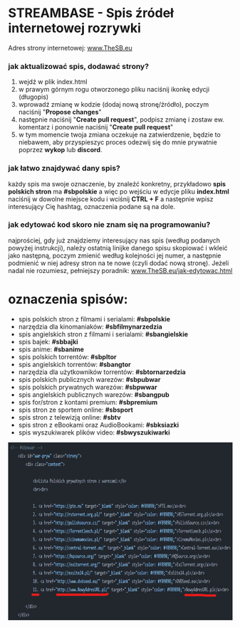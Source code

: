# STREAMBASE - Spis źródeł internetowej rozrywki

Adres strony internetowej: www.TheSB.eu
<br>

<h3>jak aktualizować spis, dodawać strony?</h3>

1. wejdź w plik index.html
2. w prawym górnym rogu otworzonego pliku naciśnij ikonkę edycji (długopis)
3. wprowadź zmianę w kodzie (dodaj nową stronę/źródło), poczym naciśnij "<b>Propose changes</b>"
4. następnie naciśnij "<b>Create pull request</b>", podpisz zmianę i zostaw ew. komentarz i ponownie naciśnij "<b>Create pull request</b>"
5. w tym momencie twoja zmiana oczekuje na zatwierdzenie, będzie to niebawem, aby przyspieszyc proces odezwij się do mnie prywatnie poprzez <b>wykop</b> lub <b>discord</b>.

<h3>jak łatwo znajdywać dany spis?</h3>

każdy spis ma swoje oznaczenie, by znaleźć konkretny, przykładowo <b>spis polskich stron</b> ma <b>#sbpolskie</b> a więc po wejściu w edycje pliku <b>index.html</b> naciśnij w dowolne miejsce kodu i wciśnij <b>CTRL + F</b> a następnie wpisz interesujący Cię hashtag, oznaczenia podane są na dole.

<h3>jak edytować kod skoro nie znam się na programowaniu?</h3>

najprościej, gdy już znajdziemy interesujący nas spis (według podanych powyżej instrukcji), należy ostatnią linijke danego spisu skopiować i wkleić jako następną, poczym zmienić według kolejności jej numer, a następnie podmienić w niej adresy stron na te nowe (czyli dodać nową stronę). Jeżeli nadal nie rozumiesz, pełniejszy poradnik: www.TheSB.eu/jak-edytowac.html

<h1>oznaczenia spisów:</h1>

- spis polskich stron z filmami i serialami: <b>#sbpolskie</b>
- narzędzia dla kinomaniaków: <b>#sbfilmynarzedzia</b>
- spis angielskich stron z filmami i serialami: <b>#sbangielskie</b>
- spis bajek: <b>#sbbajki</b>
- spis anime: <b>#sbanime</b>
- spis polskich torrentów: <b>#sbpltor</b>
- spis angielskich torrentów: <b>#sbangtor</b>
- narzędzia dla użytkowników torrentów: <b>#sbtornarzedzia</b>
- spis polskich publicznych warezów: <b>#sbpubwar</b>
- spis polskich prywatnych warezów: <b>#sbpwwar</b>
- spis angielskich publicznych warezów: <b>#sbangpub</b>
- spis for/stron z kontami premium: <b>#sbpremium</b>
- spis stron ze sportem online: <b>#sbsport</b>
- spis stron z telewizją online: <b>#sbtv</b>
- spis stron z eBookami oraz AudioBookami: <b>#sbksiazki</b>
- spis wyszukiwarek plików video: <b>#sbwyszukiwarki</b>

<img src="img/4.png" height="400px"/>
